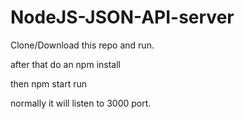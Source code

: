 # NodeJS-JSON-API-server 
 
Clone/Download this repo and run.

after that do an npm install 

then npm start run 

normally it will listen to 3000 port.
